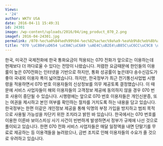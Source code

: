 ```yaml
---
Views:
- '24'
author: WKTV USA
date: 2016-04-11 15:49:31
id: 24301
image: /wp-content/uploads/2016/04/img_product_070_2.png
imagef: 2016-04-24301.jpg
permalink: /070-%ec%a0%84%ed%99%94-%ec%82%ac%ec%9a%a9-%ea%b9%8c%eb%8b%a4%eb%a1%9c%ec%9b%8c%ec%a7%88-%eb%93%af/
title: "070 \uC804\uD654 \uC0AC\uC6A9 \uAE4C\uB2E4\uB85C\uC6CC\uC9C8 \uB4EF"
---
```


한국, 미국간 국제전화에 한국 통화요금이 적용되는 070 전화가 앞으로는 이용하는데 현재보다 더 까다로울 수 있다는 전망이 나왔습니다. 저렴한 요금때문에 한인들의 이용률이 높은 070전화는 인터넷을 기반으로 하지만, 통화 성공률이 높은데다 송수신감도가 좋아 국내외 이용자 폭이 넓어졌습니다. 하지만, 한국정부가 최근 전기통신사업법 시행령을 적용하면서 070 번호 이용자들의 신상정보를 의무 제공토록 결정했습니다. 이 때문에 서비스 사업자들이 해외 이용자들의 고객정보 제공에 동의하지 않을 경우 070 번호 사용이 중단될 수 있습니다. 시행령에는 앞으로 070 번호 이용자들은 개인신분증, 또는 여권을 제시하고 본인 여부를 확인하는 절차를 거치도록 하는 내용을 담고 있습니다. 한국정부는 한편 이같은 개인정보 제공을 통해 익명의 부정 가입을 방지하고 범죄 목적으로 사용될 가능성을 차단키 위한 조치라고 밝힌 바 있습니다. 한국에서는 070 번호를 이용한 이른바 보이스피싱 사기 사건이 빈번하게 발생하면서 정부가 규제에 나선 것으로 풀이되고 있습니다. 한편 070 전화 서비스 사업자들은 매달 일정액을 내면 단말기를 무료로 제공하는 등 이용객들을 늘려왔으나, 금번 조치로 인해 이용자들의 수요가 줄 것으로 우려하고 있습니다.

&nbsp;
